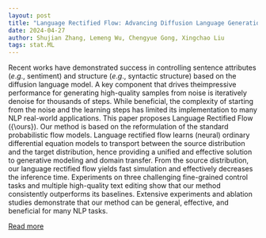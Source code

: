 ```yaml
---
layout: post
title: "Language Rectified Flow: Advancing Diffusion Language Generation with Probabilistic Flows"
date: 2024-04-27
author: Shujian Zhang, Lemeng Wu, Chengyue Gong, Xingchao Liu
tags: stat.ML
---
```


Recent works have demonstrated success in controlling sentence attributes ($e.g.$, sentiment) and structure ($e.g.$, syntactic structure) based on the diffusion language model. A key component that drives theimpressive performance for generating high-quality samples from noise is iteratively denoise for thousands of steps. While beneficial, the complexity of starting from the noise and the learning steps has limited its implementation to many NLP real-world applications. This paper proposes Language Rectified Flow ({\ours}). Our method is based on the reformulation of the standard probabilistic flow models. Language rectified flow learns (neural) ordinary differential equation models to transport between the source distribution and the target distribution, hence providing a unified and effective solution to generative modeling and domain transfer. From the source distribution, our language rectified flow yields fast simulation and effectively decreases the inference time. Experiments on three challenging fine-grained control tasks and multiple high-quality text editing show that our method consistently outperforms its baselines. Extensive experiments and ablation studies demonstrate that our method can be general, effective, and beneficial for many NLP tasks.

[Read more](https://arxiv.org/abs/2403.16995)
